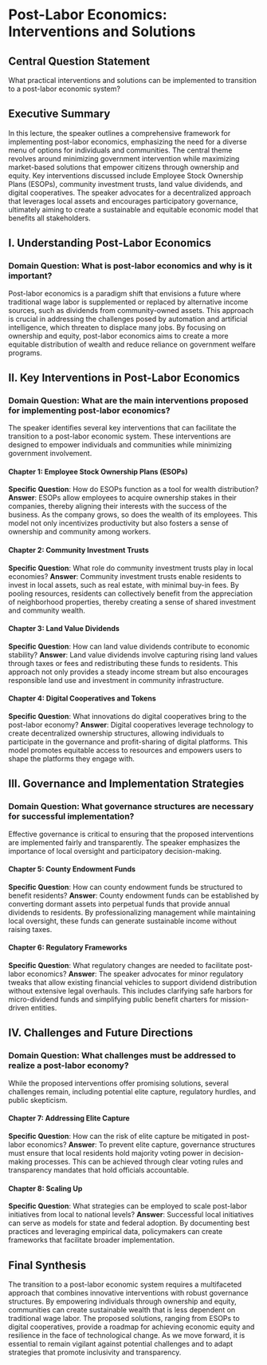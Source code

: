 # Post-Labor Economics: Interventions and Solutions

## Central Question Statement

What practical interventions and solutions can be implemented to transition to a post-labor economic system?

## Executive Summary

In this lecture, the speaker outlines a comprehensive framework for implementing post-labor economics, emphasizing the need for a diverse menu of options for individuals and communities. The central theme revolves around minimizing government intervention while maximizing market-based solutions that empower citizens through ownership and equity. Key interventions discussed include Employee Stock Ownership Plans (ESOPs), community investment trusts, land value dividends, and digital cooperatives. The speaker advocates for a decentralized approach that leverages local assets and encourages participatory governance, ultimately aiming to create a sustainable and equitable economic model that benefits all stakeholders.

## I. Understanding Post-Labor Economics

### Domain Question: What is post-labor economics and why is it important?

Post-labor economics is a paradigm shift that envisions a future where traditional wage labor is supplemented or replaced by alternative income sources, such as dividends from community-owned assets. This approach is crucial in addressing the challenges posed by automation and artificial intelligence, which threaten to displace many jobs. By focusing on ownership and equity, post-labor economics aims to create a more equitable distribution of wealth and reduce reliance on government welfare programs.

## II. Key Interventions in Post-Labor Economics

### Domain Question: What are the main interventions proposed for implementing post-labor economics?

The speaker identifies several key interventions that can facilitate the transition to a post-labor economic system. These interventions are designed to empower individuals and communities while minimizing government involvement.

#### Chapter 1: Employee Stock Ownership Plans (ESOPs)

**Specific Question**: How do ESOPs function as a tool for wealth distribution?
**Answer**: ESOPs allow employees to acquire ownership stakes in their companies, thereby aligning their interests with the success of the business. As the company grows, so does the wealth of its employees. This model not only incentivizes productivity but also fosters a sense of ownership and community among workers.

#### Chapter 2: Community Investment Trusts

**Specific Question**: What role do community investment trusts play in local economies?
**Answer**: Community investment trusts enable residents to invest in local assets, such as real estate, with minimal buy-in fees. By pooling resources, residents can collectively benefit from the appreciation of neighborhood properties, thereby creating a sense of shared investment and community wealth.

#### Chapter 3: Land Value Dividends

**Specific Question**: How can land value dividends contribute to economic stability?
**Answer**: Land value dividends involve capturing rising land values through taxes or fees and redistributing these funds to residents. This approach not only provides a steady income stream but also encourages responsible land use and investment in community infrastructure.

#### Chapter 4: Digital Cooperatives and Tokens

**Specific Question**: What innovations do digital cooperatives bring to the post-labor economy?
**Answer**: Digital cooperatives leverage technology to create decentralized ownership structures, allowing individuals to participate in the governance and profit-sharing of digital platforms. This model promotes equitable access to resources and empowers users to shape the platforms they engage with.

## III. Governance and Implementation Strategies

### Domain Question: What governance structures are necessary for successful implementation?

Effective governance is critical to ensuring that the proposed interventions are implemented fairly and transparently. The speaker emphasizes the importance of local oversight and participatory decision-making.

#### Chapter 5: County Endowment Funds

**Specific Question**: How can county endowment funds be structured to benefit residents?
**Answer**: County endowment funds can be established by converting dormant assets into perpetual funds that provide annual dividends to residents. By professionalizing management while maintaining local oversight, these funds can generate sustainable income without raising taxes.

#### Chapter 6: Regulatory Frameworks

**Specific Question**: What regulatory changes are needed to facilitate post-labor economics?
**Answer**: The speaker advocates for minor regulatory tweaks that allow existing financial vehicles to support dividend distribution without extensive legal overhauls. This includes clarifying safe harbors for micro-dividend funds and simplifying public benefit charters for mission-driven entities.

## IV. Challenges and Future Directions

### Domain Question: What challenges must be addressed to realize a post-labor economy?

While the proposed interventions offer promising solutions, several challenges remain, including potential elite capture, regulatory hurdles, and public skepticism.

#### Chapter 7: Addressing Elite Capture

**Specific Question**: How can the risk of elite capture be mitigated in post-labor economics?
**Answer**: To prevent elite capture, governance structures must ensure that local residents hold majority voting power in decision-making processes. This can be achieved through clear voting rules and transparency mandates that hold officials accountable.

#### Chapter 8: Scaling Up

**Specific Question**: What strategies can be employed to scale post-labor initiatives from local to national levels?
**Answer**: Successful local initiatives can serve as models for state and federal adoption. By documenting best practices and leveraging empirical data, policymakers can create frameworks that facilitate broader implementation.

## Final Synthesis

The transition to a post-labor economic system requires a multifaceted approach that combines innovative interventions with robust governance structures. By empowering individuals through ownership and equity, communities can create sustainable wealth that is less dependent on traditional wage labor. The proposed solutions, ranging from ESOPs to digital cooperatives, provide a roadmap for achieving economic equity and resilience in the face of technological change. As we move forward, it is essential to remain vigilant against potential challenges and to adapt strategies that promote inclusivity and transparency.
